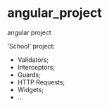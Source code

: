 # angular_project
angular project

'School' project:

- Validators;
- Interceptors;
- Guards;
- HTTP Requests;
- Widgets;
- ...